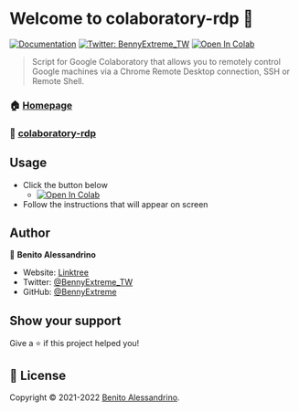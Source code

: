 # Welcome to colaboratory-rdp 👋
<a href="https://github.com/BennyExtreme/colaboratory-rdp#readme"><img src="https://img.shields.io/badge/documentation-yes-brightgreen.svg" alt="Documentation"/></a> <a href="https://twitter.com/BennyExtreme_TW" target="_parent"><img src="https://img.shields.io/twitter/follow/BennyExtreme_TW.svg?style=social" alt="Twitter: BennyExtreme_TW"/></a> <a href="https://colab.research.google.com/github/BennyExtreme/colaboratory-rdp/blob/main/colaboratory-rdp.ipynb" target="_parent"><img src="https://colab.research.google.com/assets/colab-badge.svg" alt="Open In Colab"/></a>

> Script for Google Colaboratory that allows you to remotely control Google machines via a Chrome Remote Desktop connection, SSH or Remote Shell.

### 🏠 <a href="https://github.com/BennyExtreme/colaboratory-rdp">Homepage</a>
### 🔗 <a href="https://colab.research.google.com/" target="_parent">colaboratory-rdp</a>

## Usage

- Click the button below
  - <a href="https://colab.research.google.com/github/BennyExtreme/colaboratory-rdp/blob/main/colaboratory-rdp.ipynb" target="_parent"><img src="https://colab.research.google.com/assets/colab-badge.svg" alt="Open In Colab"/></a>
- Follow the instructions that will appear on screen

## Author

👤 **Benito Alessandrino**

* Website: <a href="https://linktr.ee/BennyExtreme" target="_parent">Linktree</a>
* Twitter: <a href="https://twitter.com/BennyExtreme_TW" target="_parent">@BennyExtreme_TW</a>
* GitHub: <a href="https://github.com/BennyExtreme">@BennyExtreme</a>

## Show your support

Give a ⭐️ if this project helped you!


## 📝 License

Copyright © 2021-2022 [Benito Alessandrino](https://github.com/BennyExtreme).